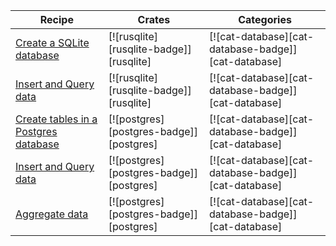 | Recipe | Crates | Categories |
|--------|--------|------------|
| [Create a SQLite database][ex-sqlite-initialization] | [![rusqlite][rusqlite-badge]][rusqlite] | [![cat-database][cat-database-badge]][cat-database] |
| [Insert and Query data][ex-sqlite-insert-select] | [![rusqlite][rusqlite-badge]][rusqlite] | [![cat-database][cat-database-badge]][cat-database] |
| [Create tables in a Postgres database][ex-postgres-create-tables] | [![postgres][postgres-badge]][postgres] | [![cat-database][cat-database-badge]][cat-database] |
| [Insert and Query data][ex-postgres-insert-query-data] | [![postgres][postgres-badge]][postgres] | [![cat-database][cat-database-badge]][cat-database] |
| [Aggregate data][ex-postgres-aggregate-data] | [![postgres][postgres-badge]][postgres] | [![cat-database][cat-database-badge]][cat-database] |

[ex-sqlite-initialization]: sqlite.md#create-a-sqlite-database
[ex-sqlite-insert-select]: sqlite.md#insert-and-select-data
[ex-postgres-create-tables]: postgres.md#create-tables-in-a-postgres-database
[ex-postgres-insert-query-data]: postgres.md#insert-and-query-data
[ex-postgres-aggregate-data]: postgres.md#aggregate-data
